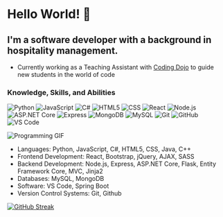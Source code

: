 # Hello World! 👋

## I'm a software developer with a background in hospitality management.
- Currently working as a Teaching Assistant with [Coding Dojo](https://www.codingdojo.com/) to guide new students in the world of code

### Knowledge, Skills, and Abilities


![Python](https://img.shields.io/badge/-Python-3776AB?style=flat-square&logo=python&logoColor=white)
![JavaScript](https://img.shields.io/badge/-JavaScript-F7DF1E?style=flat-square&logo=javascript&logoColor=black)
![C#](https://img.shields.io/badge/-C%23-239120?style=flat-square&logo=c-sharp&logoColor=white)
![HTML5](https://img.shields.io/badge/-HTML5-E34F26?style=flat-square&logo=html5&logoColor=white)
![CSS](https://img.shields.io/badge/-CSS-1572B6?style=flat-square&logo=css3&logoColor=white)
![React](https://img.shields.io/badge/-React-61DAFB?style=flat-square&logo=react&logoColor=black)
![Node.js](https://img.shields.io/badge/-Node.js-339933?style=flat-square&logo=node.js&logoColor=white)
![ASP.NET Core](https://img.shields.io/badge/-ASP.NET_Core-512BD4?style=flat-square&logo=.net&logoColor=white)
![Express](https://img.shields.io/badge/-Express-000000?style=flat-square&logo=express&logoColor=white)
![MongoDB](https://img.shields.io/badge/-MongoDB-47A248?style=flat-square&logo=mongodb&logoColor=white)
![MySQL](https://img.shields.io/badge/-MySQL-4479A1?style=flat-square&logo=mysql&logoColor=white)
![Git](https://img.shields.io/badge/-Git-F05032?style=flat-square&logo=git&logoColor=white)
![GitHub](https://img.shields.io/badge/-GitHub-181717?style=flat-square&logo=github&logoColor=white)
![VS Code](https://img.shields.io/badge/-VS_Code-007ACC?style=flat-square&logo=visual-studio-code&logoColor=white)



![Programming GIF](https://media2.giphy.com/media/13HgwGsXF0aiGY/giphy.gif)



- Languages: Python, JavaScript, C#, HTML5, CSS, Java, C++
- Frontend Development: React, Bootstrap, jQuery, AJAX, SASS
- Backend Development: Node.js, Express, ASP.NET Core, Flask, Entity Framework Core, MVC, Jinja2
- Databases: MySQL, MongoDB
- Software: VS Code, Spring Boot
- Version Control Systems: Git, Github




[![GitHub Streak](https://streak-stats.demolab.com/?user=julivheuvel)](https://git.io/streak-stats)

<!--
**julivheuvel/julivheuvel** is a ✨ _special_ ✨ repository because its `README.md` (this file) appears on your GitHub profile.

Here are some ideas to get you started:

- 🔭 I’m currently working on ...
- 🌱 I’m currently learning ...
- 👯 I’m looking to collaborate on ...
- 🤔 I’m looking for help with ...
- 💬 Ask me about ...
- 📫 How to reach me: ...
- 😄 Pronouns: ...
- ⚡ Fun fact: ...
-->
